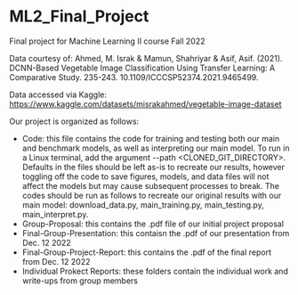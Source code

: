 # ML2_Final_Project
Final project for Machine Learning II course Fall 2022

Data courtesy of:
Ahmed, M. Israk & Mamun, Shahriyar & Asif, Asif. (2021). DCNN-Based Vegetable Image Classification Using Transfer Learning: A Comparative Study. 235-243. 10.1109/ICCCSP52374.2021.9465499. 

Data accessed via Kaggle: https://www.kaggle.com/datasets/misrakahmed/vegetable-image-dataset 

Our project is organized as follows:
* Code: this file contains the code for training and testing both our main and benchmark models, as well as interpreting our main model. To run in a Linux terminal, add the argument --path <CLONED_GIT_DIRECTORY>. Defaults in the files should be left as-is to recreate our results, however toggling off the code to save figures, models, and data files will not affect the models but may cause subsequent processes to break. The codes should be run as follows to recreate our original results with our main model: download_data.py, main_training.py, main_testing.py, main_interpret.py. 
* Group-Proposal: this contains the .pdf file of our initial project proposal
* Final-Group-Presentation: this contaisn the .pdf of our presentation from Dec. 12 2022 
* Final-Group-Project-Report: this contains the .pdf of the final report from Dec. 12 2022
* Individual Prokect Reports: these folders contain the individual work and write-ups from group members
